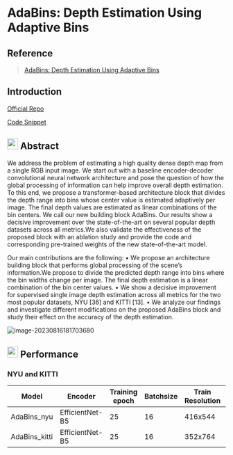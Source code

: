 # AdaBins: Depth Estimation Using Adaptive Bins

## Reference

>  [AdaBins: Depth Estimation Using Adaptive Bins](https://arxiv.org/abs/2011.14141)

## Introduction
<a href="https://github.com/shariqfarooq123/AdaBins">Official Repo</a>

<a href="https://github.com/open-mmlab/mmsegmentation/tree/dev-1.x/projects/Adabins">Code Snippet</a>

## <img src="https://user-images.githubusercontent.com/34859558/190043857-bfbdaf8b-d2dc-4fff-81c7-e0aac50851f9.png" width="25"/> Abstract
We address the problem of estimating a high quality dense depth map from a single RGB input image. We start out with a baseline encoder-decoder convolutional neural network architecture and pose the question of how the global processing of information can help improve overall depth estimation. To this end, we propose a transformer-based architecture block that divides the depth range into bins whose center value is estimated adaptively per image. The final depth values are estimated as linear combinations of the bin centers. We call our new building block AdaBins. Our results show a decisive improvement over the state-of-the-art on several popular depth datasets across all metrics.We also validate the effectiveness of the proposed block with an ablation study and provide the code and corresponding pre-trained weights of the new state-of-the-art model.

Our main contributions are the following:
• We propose an architecture building block that performs global processing of the scene’s information.We propose to divide the predicted depth range into bins where the bin widths change per image. The final depth estimation is a linear combination of the bin center values.
• We show a decisive improvement for supervised single image depth estimation across all metrics for the two most popular datasets, NYU [36] and KITTI [13].
• We analyze our findings and investigate different modifications on the proposed AdaBins block and study
their effect on the accuracy of the depth estimation.

![image-20230816181703680](C:\Users\Administrator\AppData\Roaming\Typora\typora-user-images\image-20230816181703680.png)


## <img src="https://user-images.githubusercontent.com/34859558/190044217-8f6befc2-7f20-473d-b356-148e06265205.png" width="25"/> Performance

### NYU and KITTI
| Model | Encoder | Training epoch | Batchsize | Train Resolution | δ1 | δ2 | δ3 | REL | RMS | RMS log | params(M) | Links |
|-|-|-|-|-|-|-|-|-|-|-|-|-|
|AdaBins_nyu|EfficientNet-B5|25|16|416x544|0.903| 0.984 | 0.997 | 0.103 | 0.364 | 0.044   |78|[model]()|
|AdaBins_kitti|EfficientNet-B5|25|16|352x764|0.964| 0.995 | 0.999 | 0.058 | 2.360 | 0.088   |78|[model]()|



